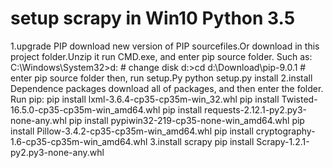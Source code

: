 # setup scrapy in Win10 Python 3.5
1.upgrade PIP 
    download new version of PIP sourcefiles.Or download in this project folder.Unzip it
    run CMD.exe, and enter pip source folder. Such as:
        C:\Windows\System32>d:    # change disk
        d:\>cd d:\Download\pip-9.0.1   # enter pip source folder
    then, run setup.Py
        python setup.py install
2.install Dependence packages
    download all of packages, and then enter the folder. Run pip:
        pip install lxml-3.6.4-cp35-cp35m-win_32.whl
        pip install Twisted-16.5.0-cp35-cp35m-win_amd64.whl
        pip install requests-2.12.1-py2.py3-none-any.whl
        pip install pypiwin32-219-cp35-none-win_amd64.whl
        pip install Pillow-3.4.2-cp35-cp35m-win_amd64.whl
        pip install cryptography-1.6-cp35-cp35m-win_amd64.whl
3.install scrapy
    pip install Scrapy-1.2.1-py2.py3-none-any.whl